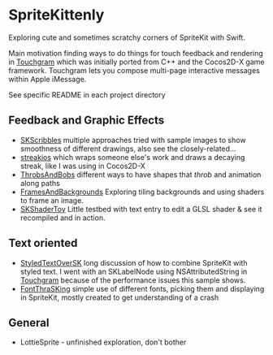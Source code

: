 # SpriteKittenly
Exploring cute and sometimes scratchy corners of SpriteKit with Swift.

Main motivation finding ways to do things for touch feedback and rendering in [Touchgram][tg] which was initially ported from C++ and the Cocos2D-X game framework. Touchgram lets you compose multi-page interactive messages within Apple iMessage.

See specific README in each project directory


## Feedback and Graphic Effects
* [SKScribbles](./SKScribbles/) multiple approaches tried with sample images to show smoothness of different drawings, also see the closely-related...
* [streakios](./streakios/) which wraps someone else's work and draws a decaying streak, like I was using in Cocos2D-X
* [ThrobsAndBobs](./ThrobsAndBobs/) different ways to have shapes that _throb_ and animation along paths
* [FramesAndBackgrounds](./FramesAndBackgrounds/) Exploring tiling backgrounds and using shaders to frame an image.
* [SKShaderToy](./SKShaderToy/) Little testbed with text entry to edit a GLSL shader & see it recompiled and in action.


## Text oriented
* [StyledTextOverSK](./StyledTextOverSK/) long discussion of how to combine SpriteKit with styled text. I went with an SKLabelNode using NSAttributedString in [Touchgram](https://www.touchgram.com/) because of the  performance issues this sample shows.
* [FontThraSKing](./FontThraSKing/) simple use of different fonts, picking them and displaying in SpriteKit, mostly created to get understanding of a crash

## General
* LottieSprite - unfinished exploration, don't bother


[tg]: https://www.touchgram.com


